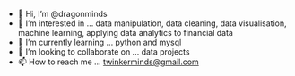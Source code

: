 - 👋 Hi, I’m @dragonminds
- 👀 I’m interested in ... data manipulation, data cleaning, data visualisation, machine learning, applying data analytics to financial data 
- 🌱 I’m currently learning ... python and mysql 
- 💞️ I’m looking to collaborate on ... data projects
- 📫 How to reach me ... twinkerminds@gmail.com

<!---
dragonminds/dragonminds is a ✨ special ✨ repository because its `README.md` (this file) appears on your GitHub profile.
You can click the Preview link to take a look at your changes.
--->
